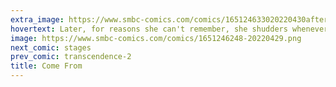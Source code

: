 ```yaml
---
extra_image: https://www.smbc-comics.com/comics/165124633020220430after.png
hovertext: Later, for reasons she can't remember, she shudders whenever she passes a cabbage.
image: https://www.smbc-comics.com/comics/1651246248-20220429.png
next_comic: stages
prev_comic: transcendence-2
title: Come From
---
```


